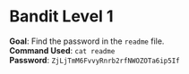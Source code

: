 # Bandit Level 1  
**Goal**: Find the password in the `readme` file.  
**Command Used**: `cat readme`  
**Password**: `ZjLjTmM6FvvyRnrb2rfNWOZOTa6ip5If`
